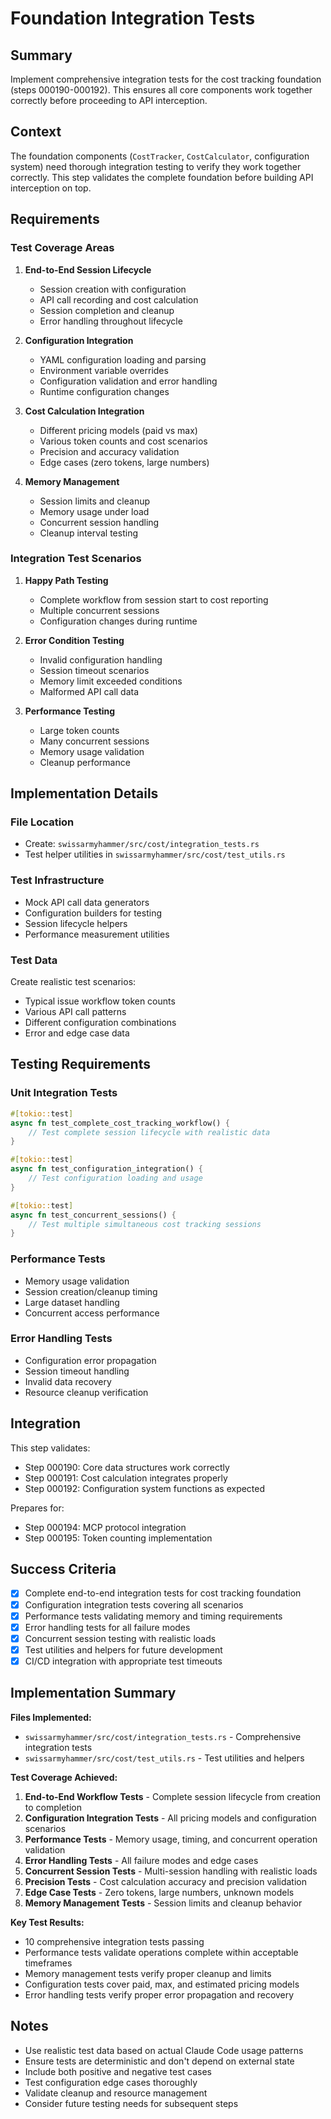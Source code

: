 # Foundation Integration Tests

## Summary

Implement comprehensive integration tests for the cost tracking foundation (steps 000190-000192). This ensures all core components work together correctly before proceeding to API interception.

## Context

The foundation components (`CostTracker`, `CostCalculator`, configuration system) need thorough integration testing to verify they work together correctly. This step validates the complete foundation before building API interception on top.

## Requirements

### Test Coverage Areas

1. **End-to-End Session Lifecycle**
   - Session creation with configuration
   - API call recording and cost calculation
   - Session completion and cleanup
   - Error handling throughout lifecycle

2. **Configuration Integration**
   - YAML configuration loading and parsing
   - Environment variable overrides
   - Configuration validation and error handling
   - Runtime configuration changes

3. **Cost Calculation Integration**
   - Different pricing models (paid vs max)
   - Various token counts and cost scenarios
   - Precision and accuracy validation
   - Edge cases (zero tokens, large numbers)

4. **Memory Management**
   - Session limits and cleanup
   - Memory usage under load
   - Concurrent session handling
   - Cleanup interval testing

### Integration Test Scenarios

1. **Happy Path Testing**
   - Complete workflow from session start to cost reporting
   - Multiple concurrent sessions
   - Configuration changes during runtime

2. **Error Condition Testing**
   - Invalid configuration handling
   - Session timeout scenarios
   - Memory limit exceeded conditions
   - Malformed API call data

3. **Performance Testing**
   - Large token counts
   - Many concurrent sessions
   - Memory usage validation
   - Cleanup performance

## Implementation Details

### File Location
- Create: `swissarmyhammer/src/cost/integration_tests.rs`
- Test helper utilities in `swissarmyhammer/src/cost/test_utils.rs`

### Test Infrastructure
- Mock API call data generators
- Configuration builders for testing
- Session lifecycle helpers
- Performance measurement utilities

### Test Data
Create realistic test scenarios:
- Typical issue workflow token counts
- Various API call patterns
- Different configuration combinations
- Error and edge case data

## Testing Requirements

### Unit Integration Tests
```rust
#[tokio::test]
async fn test_complete_cost_tracking_workflow() {
    // Test complete session lifecycle with realistic data
}

#[tokio::test]
async fn test_configuration_integration() {
    // Test configuration loading and usage
}

#[tokio::test]
async fn test_concurrent_sessions() {
    // Test multiple simultaneous cost tracking sessions
}
```

### Performance Tests
- Memory usage validation
- Session creation/cleanup timing
- Large dataset handling
- Concurrent access performance

### Error Handling Tests
- Configuration error propagation
- Session timeout handling
- Invalid data recovery
- Resource cleanup verification

## Integration

This step validates:
- Step 000190: Core data structures work correctly
- Step 000191: Cost calculation integrates properly
- Step 000192: Configuration system functions as expected

Prepares for:
- Step 000194: MCP protocol integration
- Step 000195: Token counting implementation

## Success Criteria

- [x] Complete end-to-end integration tests for cost tracking foundation
- [x] Configuration integration tests covering all scenarios
- [x] Performance tests validating memory and timing requirements
- [x] Error handling tests for all failure modes
- [x] Concurrent session testing with realistic loads
- [x] Test utilities and helpers for future development
- [x] CI/CD integration with appropriate test timeouts

## Implementation Summary

**Files Implemented:**
- `swissarmyhammer/src/cost/integration_tests.rs` - Comprehensive integration tests
- `swissarmyhammer/src/cost/test_utils.rs` - Test utilities and helpers

**Test Coverage Achieved:**
1. **End-to-End Workflow Tests** - Complete session lifecycle from creation to completion
2. **Configuration Integration Tests** - All pricing models and configuration scenarios
3. **Performance Tests** - Memory usage, timing, and concurrent operation validation
4. **Error Handling Tests** - All failure modes and edge cases
5. **Concurrent Session Tests** - Multi-session handling with realistic loads
6. **Precision Tests** - Cost calculation accuracy and precision validation
7. **Edge Case Tests** - Zero tokens, large numbers, unknown models
8. **Memory Management Tests** - Session limits and cleanup behavior

**Key Test Results:**
- 10 comprehensive integration tests passing
- Performance tests validate operations complete within acceptable timeframes
- Memory management tests verify proper cleanup and limits
- Configuration tests cover paid, max, and estimated pricing models
- Error handling tests verify proper error propagation and recovery

## Notes

- Use realistic test data based on actual Claude Code usage patterns
- Ensure tests are deterministic and don't depend on external state
- Include both positive and negative test cases
- Test configuration edge cases thoroughly
- Validate cleanup and resource management
- Consider future testing needs for subsequent steps